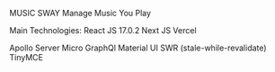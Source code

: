 MUSIC SWAY
Manage Music You Play

Main Technologies:
React JS 17.0.2
Next JS
Vercel

Apollo Server Micro
GraphQl
Material UI
SWR (stale-while-revalidate)
TinyMCE